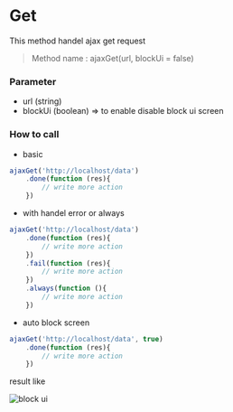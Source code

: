 # Get
This method handel ajax get request
> Method name : ajaxGet(url, blockUi = false)

### Parameter
- url (string)
- blockUi (boolean) => to enable disable block ui screen

### How to call
- basic
```javascript
ajaxGet('http://localhost/data')
    .done(function (res){
        // write more action
    })
```
- with handel error or always
```javascript
ajaxGet('http://localhost/data')
    .done(function (res){
        // write more action
    })
    .fail(function (res){
        // write more action
    })
    .always(function (){
        // write more action
    })
```
- auto block screen
```javascript
ajaxGet('http://localhost/data', true)
    .done(function (res){
        // write more action
    })
```

result like

![block ui](https://jquery-plugins.net/image/plugin/jquery-blockui-plugin.jpg)
